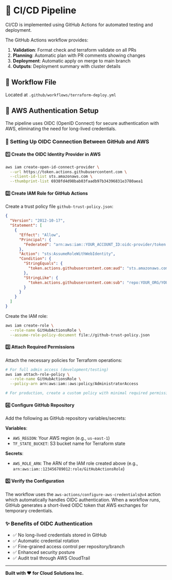 # 🚀 CI/CD Pipeline

CI/CD is implemented using GitHub Actions for automated testing and deployment.

The GitHub Actions workflow provides:

1. **Validation**: Format check and terraform validate on all PRs
2. **Planning**: Automatic plan with PR comments showing changes
3. **Deployment**: Automatic apply on merge to main branch
4. **Outputs**: Deployment summary with cluster details

## 📄 Workflow File

Located at `.github/workflows/terraform-deploy.yml`

## 🔐 AWS Authentication Setup

The pipeline uses OIDC (OpenID Connect) for secure authentication with AWS, eliminating the need for long-lived credentials.

### 🔗 Setting Up OIDC Connection Between GitHub and AWS

#### 1️⃣ Create the OIDC Identity Provider in AWS

```bash
aws iam create-open-id-connect-provider \
  --url https://token.actions.githubusercontent.com \
  --client-id-list sts.amazonaws.com \
  --thumbprint-list 6938fd4d98bab03faadb97b34396831e3780aea1
```

#### 2️⃣ Create IAM Role for GitHub Actions

Create a trust policy file `github-trust-policy.json`:

```json
{
  "Version": "2012-10-17",
  "Statement": [
    {
      "Effect": "Allow",
      "Principal": {
        "Federated": "arn:aws:iam::YOUR_ACCOUNT_ID:oidc-provider/token.actions.githubusercontent.com"
      },
      "Action": "sts:AssumeRoleWithWebIdentity",
      "Condition": {
        "StringEquals": {
          "token.actions.githubusercontent.com:aud": "sts.amazonaws.com"
        },
        "StringLike": {
          "token.actions.githubusercontent.com:sub": "repo:YOUR_ORG/YOUR_REPO:*"
        }
      }
    }
  ]
}
```

Create the IAM role:

```bash
aws iam create-role \
  --role-name GitHubActionsRole \
  --assume-role-policy-document file://github-trust-policy.json
```

#### 3️⃣ Attach Required Permissions

Attach the necessary policies for Terraform operations:

```bash
# For full admin access (development/testing)
aws iam attach-role-policy \
  --role-name GitHubActionsRole \
  --policy-arn arn:aws:iam::aws:policy/AdministratorAccess

# For production, create a custom policy with minimal required permissions
```

#### 4️⃣ Configure GitHub Repository

Add the following as GitHub repository variables/secrets:

**Variables**:
- `AWS_REGION`: Your AWS region (e.g., `us-east-1`)
- `TF_STATE_BUCKET`: S3 bucket name for Terraform state

**Secrets**:
- `AWS_ROLE_ARN`: The ARN of the IAM role created above (e.g., `arn:aws:iam::123456789012:role/GitHubActionsRole`)

#### 5️⃣ Verify the Configuration

The workflow uses the `aws-actions/configure-aws-credentials@v4` action which automatically handles OIDC authentication. When a workflow runs, GitHub generates a short-lived OIDC token that AWS exchanges for temporary credentials.

### ✨ Benefits of OIDC Authentication

- ✅ No long-lived credentials stored in GitHub
- ✅ Automatic credential rotation
- ✅ Fine-grained access control per repository/branch
- ✅ Enhanced security posture
- ✅ Audit trail through AWS CloudTrail

---

**Built with ❤️ for Cloud Solutions Inc.**
